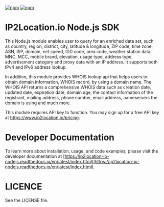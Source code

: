 [![npm](https://img.shields.io/npm/v/ip2location-io-nodejs.svg)](http://npm.im/ip2location-io-nodejs)
[![npm](https://img.shields.io/npm/dm/ip2location-io-nodejs.svg)](http://npm.im/ip2location-io-nodejs)

IP2Location.io Node.js SDK
==========================
This Node.js module enables user to query for an enriched data set, such as country, region, district, city, latitude & longitude, ZIP code, time zone, ASN, ISP, domain, net speed, IDD code, area code, weather station data, MNC, MCC, mobile brand, elevation, usage type, address type, advertisement category and proxy data with an IP address. It supports both IPv4 and IPv6 address lookup.

In addition, this module provides WHOIS lookup api that helps users to obtain domain information, WHOIS record, by using a domain name. The WHOIS API returns a comprehensive WHOIS data such as creation date, updated date, expiration date, domain age, the contact information of the registrant, mailing address, phone number, email address, nameservers the domain is using and much more.

This module requires API key to function. You may sign up for a free API key at https://www.ip2location.io/pricing.

Developer Documentation
=====================

To learn more about installation, usage, and code examples, please visit the developer documentation at [https://ip2location-io-nodejs.readthedocs.io/en/latest/index.html](https://ip2location-io-nodejs.readthedocs.io/en/latest/index.html).


LICENCE
=====================
See the LICENSE file.
